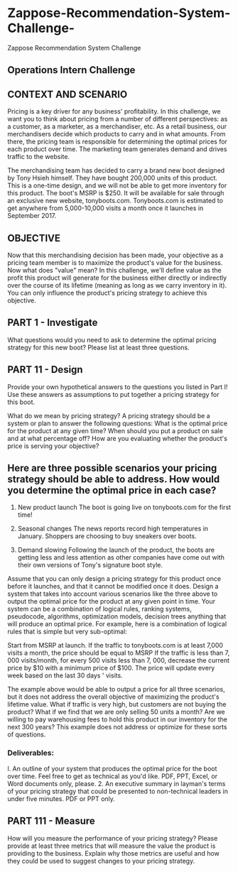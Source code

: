 # Zappose-Recommendation-System-Challenge-
Zappose Recommendation System Challenge 

## Operations Intern Challenge 
## CONTEXT AND SCENARIO 
Pricing is a key driver for any business' profitability. In this challenge, we want you to think about pricing from a number of different perspectives: as a customer, as a marketer, as a merchandiser, etc. As a retail business, our merchandisers decide which products to carry and in what amounts. From there, the pricing team is responsible for determining the optimal prices for each product over time. The 
marketing team generates demand and drives traffic to the website. 

The merchandising team has decided to carry a brand new boot designed by Tony Hsieh himself. They have bought 200,000 units of this product. This is a one-time design, and we will not be able to get more inventory for this product. The boot's MSRP is $250. It will be available for sale through an exclusive new website, tonyboots.com. Tonyboots.com is estimated to get anywhere from 5,000-10,000 visits a 
month once it launches in September 2017. 

## OBJECTIVE 

Now that this merchandising decision has been made, your objective as a pricing team member is to maximize the product's value for the business. Now what does "value" mean? In this challenge, we'll define value as the profit this product will generate for the business either directly or indirectly over the course of its lifetime (meaning as long as we carry inventory in it). You can only influence the product's pricing strategy to achieve this objective. 

## PART 1 - Investigate 
What questions would you need to ask to determine the optimal pricing strategy for this new boot? Please list at least three questions. 

## PART 11 - Design 
Provide your own hypothetical answers to the questions you listed in Part I! Use these answers as assumptions to put together a pricing strategy for this boot. 

What do we mean by pricing strategy? 
A pricing strategy should be a system or plan to answer the following questions: What is the optimal price for the product at any given time? 
When should you put a product on sale and at what percentage off? 
How are you evaluating whether the product's price is serving your objective? 

## Here are three possible scenarios your pricing strategy should be able to address. How would you determine the optimal price in each case? 

1. New product launch 
The boot is going live on tonyboots.com for the first time! 

2. Seasonal changes 
The news reports record high temperatures in January. Shoppers are choosing to buy sneakers over boots. 

3. Demand slowing 
Following the launch of the product, the boots are getting less and less attention as other companies have come out with their own versions of Tony's signature boot style. 

Assume that you can only design a pricing strategy for this product once before it launches, and that it cannot be modified once it does. Design a system that takes into account various scenarios like the three above to output the optimal price for the product at any given point in time. Your system can be a combination of logical rules, ranking systems, pseudocode, algorithms, optimization models, 
decision trees anything that will produce an optimal price. For example, here is a combination of logical rules that is simple but very sub-optimal: 

Start from MSRP at launch. If the traffic to tonyboots.com is at least 7,000 visits a month, the price should be equal to MSRP If the traffic is less than 7, 000 visits/month, for every 500 visits less than 7, 000, decrease the current price by $10 with a minimum price of $100. The price will update every week based on the last 30 days ' visits. 

The example above would be able to output a price for all three scenarios, but it does not address the overall objective of maximizing the product's lifetime value. What if traffic is very high, but customers are not buying the product? What if we find that we are only selling 50 units a month? Are we willing to pay warehousing fees to hold this product in our inventory for the next 300 years? This example does not address or optimize for these sorts of questions. 

### Deliverables: 
l. An outline of your system that produces the optimal price for the boot over time. Feel free to get as technical as you'd like. PDF, PPT, Excel, or Word documents only, please. 
2. An executive summary in layman's terms of your pricing strategy that could be presented to non-technical leaders in under five minutes. PDF or PPT only. 

## PART 111 - Measure 
How will you measure the performance of your pricing strategy? Please provide at least three metrics that will measure the value the product is providing to the business. Explain why those metrics are useful and how they could be used to suggest changes to your pricing strategy. 
